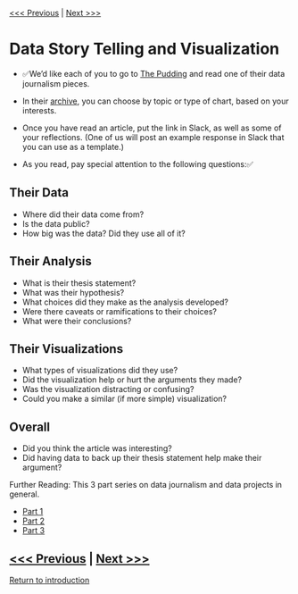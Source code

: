 [<<< Previous](discussion.md) | [Next >>>](power.md)  

# Data Story Telling and Visualization

* :white_check_mark:We’d like each of you to go to [The Pudding](https://pudding.cool/) and read one of their data journalism pieces. 
* In their [archive](https://pudding.cool/archives/), you can choose by topic or type of chart, based on your interests. 
* Once you have read an article, put the link in Slack, as well as some of your reflections. (One of us will post an example response in Slack that you can use as a template.) 

* As you read, pay special attention to the following questions::white_check_mark:

## Their Data
* Where did their data come from?
* Is the data public?
* How big was the data? Did they use all of it?

## Their Analysis
* What is their thesis statement?
* What was their hypothesis?
* What choices did they make as the analysis developed?
* Were there caveats or ramifications to their choices?
* What were their conclusions?

## Their Visualizations
* What types of visualizations did they use?
* Did the visualization help or hurt the arguments they made?
* Was the visualization distracting or confusing?
* Could you make a similar (if more simple) visualization?

## Overall 
* Did you think the article was interesting? 
* Did having data to back up their thesis statement help make their argument?


Further Reading: This 3 part series on data journalism and data projects in general.
* [Part 1](https://pudding.cool/process/how-to-make-dope-shit-part-1/)
* [Part 2](https://pudding.cool/process/how-to-make-dope-shit-part-2/)
* [Part 3](https://pudding.cool/process/how-to-make-dope-shit-part-3/)


[<<< Previous](discussion.md) | [Next >>>](power.md)  
-----

[Return to introduction](https://github.com/SouthernMethodistUniversity/data)
